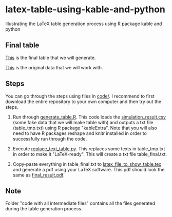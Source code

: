 # latex-table-using-kable-and-python
Illustrating the LaTeX table generation process using R package kable and python

## Final table

[This](final_result.pdf) is the final table that we will generate.

[This](code/simulation_result.csv) is the original data that we will work with.


## Steps

You can go through the steps using files in [code/](code/). I recommend to first download the entire repository to your own computer and then try out the steps.

1. Run through [generate_table.R](code/generate_table.R). This code loads the [simulation_result.csv](code/simulation_result.csv) (some fake data that we will make table with) and outputs a txt file (table_tmp.txt) using R package "kableExtra". Note that you will also need to have R packages reshape and knitr installed in order to successfully run through the code.

2. Execute [replace_text_table.py](code/replace_text_table.py). This replaces some texts in table_tmp.txt in order to make it "LaTeX-ready". This will create a txt file table_final.txt.

3. Copy-paste everything in table_final.txt to [latex_file_to_show_table.tex](code/latex_file_to_show_table.tex) and generate a pdf using your LaTeX software. This pdf should look the same as [final_result.pdf](final_result.pdf).


## Note

Folder "code with all intermediate files" contains all the files generated during the table generation process.
